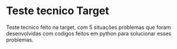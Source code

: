 
# Teste tecnico Target

Teste tecnico feito na target, com 5 situações problemas que foram desenvolvidas com codigos feitos em python para solucionar esses problemas.

